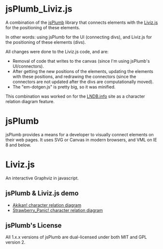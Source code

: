 jsPlumb_Liviz.js
================

A combination of the [jsPlumb](https://github.com/sporritt/jsplumb) library that connects elements with the [Liviz.js](https://github.com/gyuque/livizjs) for the positioning of these elements.

In other words: using jsPlumb for the UI (connecting divs), and Liviz.js for the positioning of these elements (divs).

All changes were done to the Liviz.js code, and are:
- Removal of code that writes to the canvas (since I'm using jsPlumb's UI/connectors).
- After getting the new positions of the elements, updating the elements with these positions, and redrawing the connectors (since the connectors are not updated after the divs are computationally moved).
- The "em-dotgen.js" is pretty big, so it was minified.

This combination was worked on for the [LNDB.info](http://lndb.info/) site as a character relation diagram feature.

# jsPlumb
jsPlumb provides a means for a developer to visually connect elements on their web pages. It uses SVG or 
Canvas in modern browsers, and VML on IE 8 and below.

# Liviz.js
An interactive Graphviz in javascript.

## jsPlumb & Liviz.js demo
- [Akikan! character relation diagram](http://lndb.info/light_novel/diagram/Akikan!)
- [Strawberry_Panic! character relation diagram](http://lndb.info/light_novel/diagram/Strawberry_Panic!)

## jsPlumb's License
All 1.x.x versions of jsPlumb are dual-licensed under both MIT and GPL version 2.
